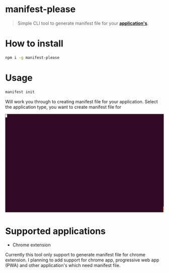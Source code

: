 # manifest-please
> Simple CLI tool to generate manifest file for your **[application's](#supported-applications)**.

# How to install
```bash
npm i -g manifest-please
```

# Usage
```bash
manifest init
```

Will work you through to creating manifest file for your application. Select the application type, you want to create manifest file for

![manifest init](https://github.com/m-sureshraj/manifest-please/blob/master/media/init.gif "")

# Supported applications
+ Chrome extension

Currently this tool only support to generate manifest file for chrome extension. I planning to add support for chrome app, progressive web app (PWA) and other application's which need manifest file.
